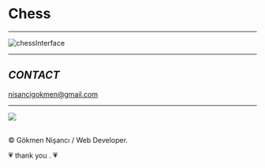 # Chess

<hr>

  ![chessInterface](https://user-images.githubusercontent.com/91744618/143071111-80d253bf-73fd-487c-8b9f-daa5c5144435.png)

<hr>

<h2><i>CONTACT</i></h2>

<a href = "http://www.gmail.com" > nisancigokmen@gmail.com</a> <br>
<hr>

<div>
  
<img src="https://media1.giphy.com/media/CzXxxMCFZwBymfYcor/giphy.gif?cid=ecf05e475679gmd72hwnkkqclijflu6ae8ob090i3pjtbouz&rid=giphy.gif&ct=g">
  
</div><br>

&copy; Gökmen Nişancı / Web Developer.


 <p> &#128151 thank you . &#128151 </p>
 
